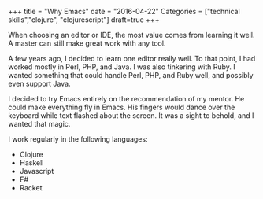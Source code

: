 +++
title = "Why Emacs"
date = "2016-04-22"
Categories = ["technical skills","clojure", "clojurescript"]
draft=true
+++

When choosing an editor or IDE, the most value comes from learning it well. A
master can still make great work with any tool.

A few years ago, I decided to learn one editor really well. To that point, I had
worked mostly in Perl, PHP, and Java. I was also tinkering with Ruby. I wanted
something that could handle Perl, PHP, and Ruby well, and possibly even support
Java.

I decided to try Emacs entirely on the recommendation of my mentor. He could
make everything fly in Emacs. His fingers would dance over the keyboard while
text flashed about the screen. It was a sight to behold, and I wanted that
magic.


I work regularly in the following languages:

* Clojure
* Haskell
* Javascript
* F#
* Racket
